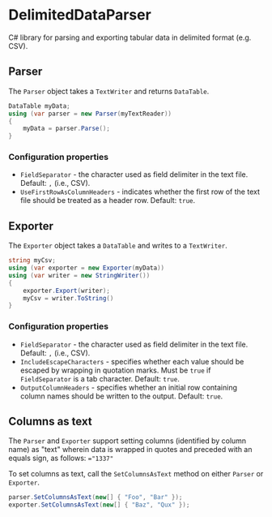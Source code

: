 ﻿# DelimitedDataParser

C# library for parsing and exporting tabular data in delimited format (e.g. CSV).

## Parser

The `Parser` object takes a `TextWriter` and returns `DataTable`.
```c#
DataTable myData;
using (var parser = new Parser(myTextReader))
{
    myData = parser.Parse();
}
```
### Configuration properties

* `FieldSeparator` - the character used as field delimiter in the text file. Default: `,` (i.e., CSV).
* `UseFirstRowAsColumnHeaders` - indicates whether the first row of the text file should be treated as a header row. Default: `true`.

## Exporter

The `Exporter` object takes a `DataTable` and writes to a `TextWriter`.
```c#
string myCsv;
using (var exporter = new Exporter(myData))
using (var writer = new StringWriter())
{
    exporter.Export(writer);
	myCsv = writer.ToString()
}
```
### Configuration properties

* `FieldSeparator` - the character used as field delimiter in the text file. Default: `,` (i.e., CSV).
* `IncludeEscapeCharacters` - specifies whether each value should be escaped by wrapping in quotation marks. Must be `true` if `FieldSeparator` is a tab character. Default: `true`.
* `OutputColumnHeaders` - specifies whether an initial row containing column names should be written to the output. Default: `true`.

## Columns as text

The `Parser` and `Exporter` support setting columns (identified by column name) as "text" wherein data is wrapped in quotes and preceded with an equals sign, as follows: `="1337"`

To set columns as text, call the `SetColumnsAsText` method on either `Parser` or `Exporter`.

```c#
parser.SetColumnsAsText(new[] { "Foo", "Bar" });
exporter.SetColumnsAsText(new[] { "Baz", "Qux" });
```

